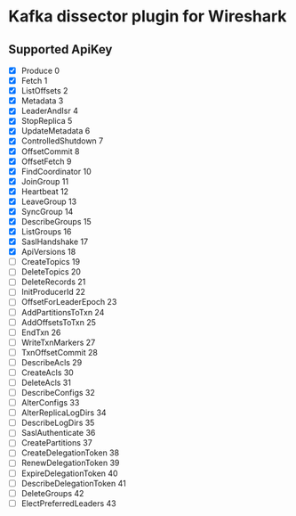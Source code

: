 # Kafka dissector plugin for Wireshark

## Supported ApiKey
- [x] Produce	0
- [x] Fetch	1
- [x] ListOffsets	2
- [x] Metadata	3
- [x] LeaderAndIsr	4
- [x] StopReplica	5
- [X] UpdateMetadata	6
- [x] ControlledShutdown	7
- [x] OffsetCommit	8
- [x] OffsetFetch	9
- [x] FindCoordinator	10
- [x] JoinGroup	11
- [x] Heartbeat	12
- [x] LeaveGroup	13
- [x] SyncGroup	14
- [x] DescribeGroups	15
- [x] ListGroups	16
- [x] SaslHandshake	17
- [x] ApiVersions	18
- [ ] CreateTopics	19
- [ ] DeleteTopics	20
- [ ] DeleteRecords	21
- [ ] InitProducerId	22
- [ ] OffsetForLeaderEpoch	23
- [ ] AddPartitionsToTxn	24
- [ ] AddOffsetsToTxn	25
- [ ] EndTxn	26
- [ ] WriteTxnMarkers	27
- [ ] TxnOffsetCommit	28
- [ ] DescribeAcls	29
- [ ] CreateAcls	30
- [ ] DeleteAcls	31
- [ ] DescribeConfigs	32
- [ ] AlterConfigs	33
- [ ] AlterReplicaLogDirs	34
- [ ] DescribeLogDirs	35
- [ ] SaslAuthenticate	36
- [ ] CreatePartitions	37
- [ ] CreateDelegationToken	38
- [ ] RenewDelegationToken	39
- [ ] ExpireDelegationToken	40
- [ ] DescribeDelegationToken	41
- [ ] DeleteGroups	42
- [ ] ElectPreferredLeaders	43